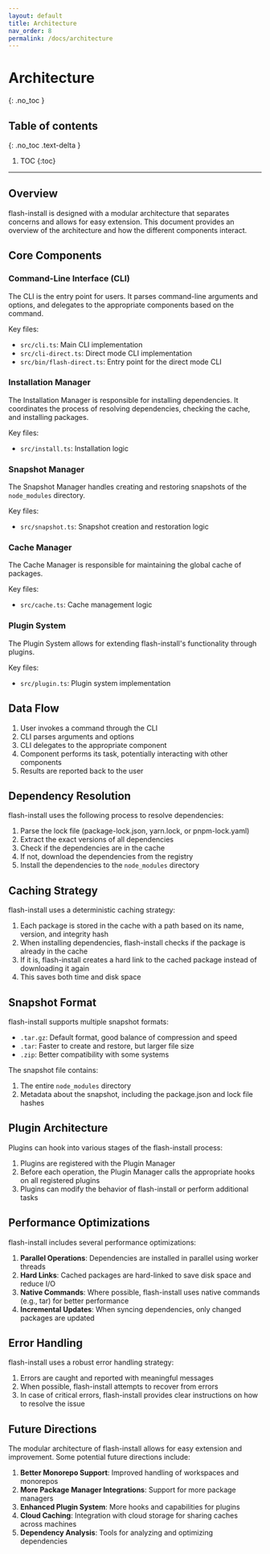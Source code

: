 ```yaml
---
layout: default
title: Architecture
nav_order: 8
permalink: /docs/architecture
---
```


# Architecture
{: .no_toc }

## Table of contents
{: .no_toc .text-delta }

1. TOC
{:toc}

---

## Overview

flash-install is designed with a modular architecture that separates concerns and allows for easy extension. This document provides an overview of the architecture and how the different components interact.

## Core Components

### Command-Line Interface (CLI)

The CLI is the entry point for users. It parses command-line arguments and options, and delegates to the appropriate components based on the command.

Key files:
- `src/cli.ts`: Main CLI implementation
- `src/cli-direct.ts`: Direct mode CLI implementation
- `src/bin/flash-direct.ts`: Entry point for the direct mode CLI

### Installation Manager

The Installation Manager is responsible for installing dependencies. It coordinates the process of resolving dependencies, checking the cache, and installing packages.

Key files:
- `src/install.ts`: Installation logic

### Snapshot Manager

The Snapshot Manager handles creating and restoring snapshots of the `node_modules` directory.

Key files:
- `src/snapshot.ts`: Snapshot creation and restoration logic

### Cache Manager

The Cache Manager is responsible for maintaining the global cache of packages.

Key files:
- `src/cache.ts`: Cache management logic

### Plugin System

The Plugin System allows for extending flash-install's functionality through plugins.

Key files:
- `src/plugin.ts`: Plugin system implementation

## Data Flow

1. User invokes a command through the CLI
2. CLI parses arguments and options
3. CLI delegates to the appropriate component
4. Component performs its task, potentially interacting with other components
5. Results are reported back to the user

## Dependency Resolution

flash-install uses the following process to resolve dependencies:

1. Parse the lock file (package-lock.json, yarn.lock, or pnpm-lock.yaml)
2. Extract the exact versions of all dependencies
3. Check if the dependencies are in the cache
4. If not, download the dependencies from the registry
5. Install the dependencies to the `node_modules` directory

## Caching Strategy

flash-install uses a deterministic caching strategy:

1. Each package is stored in the cache with a path based on its name, version, and integrity hash
2. When installing dependencies, flash-install checks if the package is already in the cache
3. If it is, flash-install creates a hard link to the cached package instead of downloading it again
4. This saves both time and disk space

## Snapshot Format

flash-install supports multiple snapshot formats:

- `.tar.gz`: Default format, good balance of compression and speed
- `.tar`: Faster to create and restore, but larger file size
- `.zip`: Better compatibility with some systems

The snapshot file contains:
1. The entire `node_modules` directory
2. Metadata about the snapshot, including the package.json and lock file hashes

## Plugin Architecture

Plugins can hook into various stages of the flash-install process:

1. Plugins are registered with the Plugin Manager
2. Before each operation, the Plugin Manager calls the appropriate hooks on all registered plugins
3. Plugins can modify the behavior of flash-install or perform additional tasks

## Performance Optimizations

flash-install includes several performance optimizations:

1. **Parallel Operations**: Dependencies are installed in parallel using worker threads
2. **Hard Links**: Cached packages are hard-linked to save disk space and reduce I/O
3. **Native Commands**: Where possible, flash-install uses native commands (e.g., tar) for better performance
4. **Incremental Updates**: When syncing dependencies, only changed packages are updated

## Error Handling

flash-install uses a robust error handling strategy:

1. Errors are caught and reported with meaningful messages
2. When possible, flash-install attempts to recover from errors
3. In case of critical errors, flash-install provides clear instructions on how to resolve the issue

## Future Directions

The modular architecture of flash-install allows for easy extension and improvement. Some potential future directions include:

1. **Better Monorepo Support**: Improved handling of workspaces and monorepos
2. **More Package Manager Integrations**: Support for more package managers
3. **Enhanced Plugin System**: More hooks and capabilities for plugins
4. **Cloud Caching**: Integration with cloud storage for sharing caches across machines
5. **Dependency Analysis**: Tools for analyzing and optimizing dependencies
